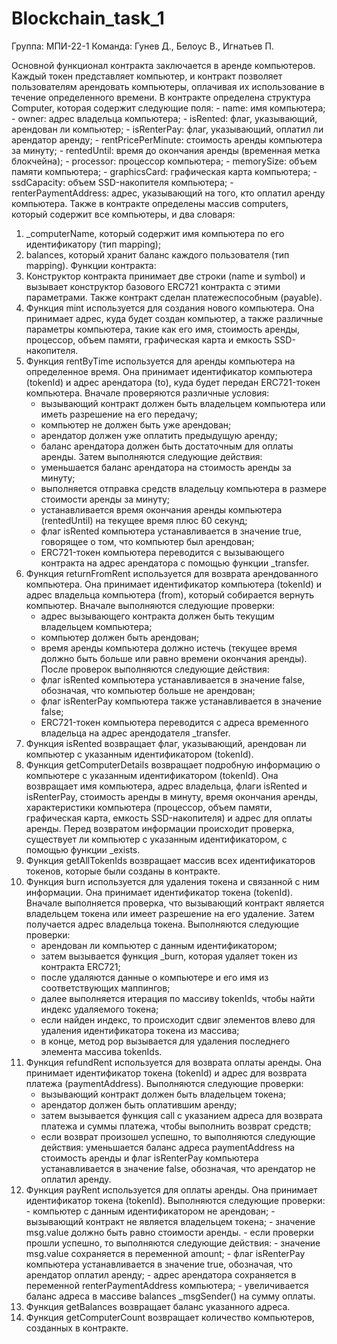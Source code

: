 # Blockchain_task_1
Группа: МПИ-22-1
Команда: Гунев Д., Белоус В., Игнатьев П.

Основной функционал контракта заключается в аренде компьютеров. Каждый токен представляет компьютер, и контракт позволяет пользователям арендовать компьютеры, оплачивая их использование в течение определенного времени.
В контракте определена структура Computer, которая содержит следующие поля:
    - name: имя компьютера;
    - owner: адрес владельца компьютера;
    - isRented: флаг, указывающий, арендован ли компьютер;
    - isRenterPay: флаг, указывающий, оплатил ли арендатор аренду;
    - rentPricePerMinute: стоимость аренды компьютера за минуту;
    - rentedUntil: время до окончания аренды (временная метка блокчейна);
    - processor: процессор компьютера;
    - memorySize: объем памяти компьютера;
    - graphicsCard: графическая карта компьютера;
    - ssdCapacity: объем SSD-накопителя компьютера;
    - renterPaymentAddress: адрес, указывающий на того, кто оплатил аренду компьютера.
Также в контракте определены массив computers, который содержит все компьютеры, и два словаря:
1) _computerName, который содержит имя компьютера по его идентификатору (тип mapping);
2) balances, который хранит баланс каждого пользователя (тип mapping).
Функции контракта:
1) Конструктор контракта принимает две строки (name и symbol) и вызывает конструктор базового ERC721 контракта с этими параметрами. Также контракт сделан платежеспособным (payable).
2) Функция mint используется для создания нового компьютера. Она принимает адрес, куда будет создан компьютер, а также различные параметры компьютера, такие как его имя, стоимость аренды, процессор, объем памяти, графическая карта и емкость SSD-накопителя.
3)  Функция rentByTime используется для аренды компьютера на определенное время. Она принимает идентификатор компьютера (tokenId) и адрес арендатора (to), куда будет передан ERC721-токен компьютера.
Вначале проверяются различные условия:
    - вызывающий контракт должен быть владельцем компьютера или иметь разрешение на его передачу;
    - компьютер не должен быть уже арендован;
    - арендатор должен уже оплатить предыдущую аренду;
    - баланс арендатора должен быть достаточным для оплаты аренды.
Затем выполняются следующие действия:
    - уменьшается баланс арендатора на стоимость аренды за минуту;
    - выполняется отправка средств владельцу компьютера в размере стоимости аренды за минуту;
    - устанавливается время окончания аренды компьютера (rentedUntil) на текущее время плюс 60 секунд;
    - флаг isRented компьютера устанавливается в значение true, говорящее о том, что компьютер был арендован;
    - ERC721-токен компьютера переводится с вызывающего контракта на адрес арендатора с помощью функции _transfer.
4)  Функция returnFromRent используется для возврата арендованного компьютера. Она принимает идентификатор компьютера (tokenId) и адрес владельца компьютера (from), который собирается вернуть компьютер.
Вначале выполняются следующие проверки:
    - адрес вызывающего контракта должен быть текущим владельцем компьютера;
    - компьютер должен быть арендован;
    - время аренды компьютера должно истечь (текущее время должно быть больше или равно времени окончания аренды).
После проверок выполняются следующие действия:
    - флаг isRented компьютера устанавливается в значение false, обозначая, что компьютер больше не арендован;
    - флаг isRenterPay компьютера также устанавливается в значение false;
    - ERC721-токен компьютера переводится с адреса временного владельца на адрес арендодателя _transfer.
5)  Функция isRented возвращает флаг, указывающий, арендован ли компьютер с указанным идентификатором (tokenId).
6)  Функция getComputerDetails возвращает подробную информацию о компьютере с указанным идентификатором (tokenId). Она возвращает имя компьютера, адрес владельца, флаги isRented и isRenterPay, стоимость аренды в минуту, время окончания аренды, характеристики компьютера (процессор, объем памяти, графическая карта, емкость SSD-накопителя) и адрес для оплаты аренды. Перед возвратом информации происходит проверка, существует ли компьютер с указанным идентификатором, с помощью функции _exists.
7) Функция getAllTokenIds возвращает массив всех идентификаторов токенов, которые были созданы в контракте.
8) Функция burn используется для удаления токена и связанной с ним информации. Она принимает идентификатор токена (tokenId).
Вначале выполняется проверка, что вызывающий контракт является владельцем токена или имеет разрешение на его удаление. Затем получается адрес владельца токена. Выполняются следующие проверки:
    - арендован ли компьютер с данным идентификатором;
    - затем вызывается функция _burn, которая удаляет токен из контракта ERC721;
    - после удаляются данные о компьютере и его имя из соответствующих маппингов;
    - далее выполняется итерация по массиву tokenIds, чтобы найти индекс удаляемого токена;
    - если найден индекс, то происходит сдвиг элементов влево для удаления идентификатора токена из массива;
    - в конце, метод pop вызывается для удаления последнего элемента массива tokenIds.
9) Функция refundRent используется для возврата оплаты аренды. Она принимает идентификатор токена (tokenId) и адрес для возврата платежа (paymentAddress). Выполняются следующие проверки:
    - вызывающий контракт должен быть владельцем токена;
    - арендатор должен быть оплатившим аренду;
    - затем вызывается функция call с указанием адреса для возврата платежа и суммы платежа, чтобы выполнить возврат средств;
    - если возврат произошел успешно, то выполняются следующие действия: уменьшается баланс адреса paymentAddress на стоимость аренды и флаг isRenterPay компьютера устанавливается в значение false, обозначая, что арендатор не оплатил аренду.
10)  Функция payRent используется для оплаты аренды. Она принимает идентификатор токена (tokenId). Выполняются следующие проверки:
    - компьютер с данным идентификатором не арендован;
    - вызывающий контракт не является владельцем токена;
    - значение msg.value должно быть равно стоимости аренды.
    - если проверки прошли успешно, то выполняются следующие действия:
    - значение msg.value сохраняется в переменной amount;
    - флаг isRenterPay компьютера устанавливается в значение true, обозначая, что арендатор оплатил аренду;
    - адрес арендатора сохраняется в переменной renterPaymentAddress компьютера;
    - увеличивается баланс адреса в массиве balances _msgSender() на сумму оплаты.
11)  Функция getBalances возвращает баланс указанного адреса.
12) Функция getComputerCount возвращает количество компьютеров, созданных в контракте.
